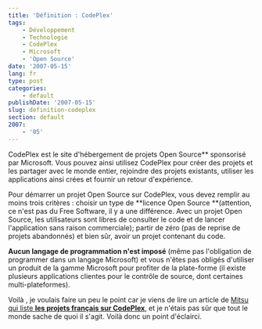 ```yaml
---
title: 'Définition : CodePlex'
tags:
    - Développement
    - Technologie
    - CodePlex
    - Microsoft
    - 'Open Source'
date: '2007-05-15'
lang: fr
type: post
categories:
    - default
publishDate: '2007-05-15'
slug: definition-codeplex
section: default
2007:
    - '05'
---
```


CodePlex est le site d'hébergement de projets Open Source** sponsorisé par Microsoft. Vous pouvez ainsi utilisez CodePlex pour créer des projets et les partager avec le monde entier, rejoindre des projets existants, utiliser les applications ainsi crées et fournir un retour d'expérience.

Pour démarrer un projet Open Source sur CodePlex, vous devez remplir au moins trois critères&nbsp;: choisir un type de **licence Open Source **(attention, ce n'est pas du Free Software, il y a une différence. Avec un projet Open Source, les utilisateurs sont libres de consulter le code et de lancer l'application sans raison commerciale); partir de zéro (pas de reprise de projets abandonnés) et bien s&ucirc;r, avoir un projet contenant du code.

**Aucun langage de programmation n'est imposé** (même pas l'obligation de programmer dans un langage Microsoft) et vous n'êtes pas obligés d'utiliser un produit de la gamme Microsoft pour profiter de la plate-forme (il existe plusieurs applications clientes pour le contrôle de source, dont certaines multi-plateformes).

Voilà , je voulais faire un peu le point car je viens de lire un article de [Mitsu qui liste **les projets français sur CodePlex**](http://blogs.msdn.com/b/mitsufu/archive/2007/05/14/les-projets-codeplex-fran-ais.aspx), et je n'étais pas s&ucirc;r que tout le monde sache de quoi il s'agit. Voilà donc un point d'éclairci.
